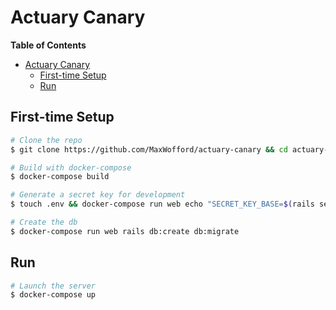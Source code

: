 # Actuary Canary

<!-- markdown-toc start - Don't edit this section. Run M-x markdown-toc-generate-toc again -->
**Table of Contents**

- [Actuary Canary](#actuary-canary)
    - [First-time Setup](#first-time-setup)
    - [Run](#run)

<!-- markdown-toc end -->

## First-time Setup

```bash
# Clone the repo
$ git clone https://github.com/MaxWofford/actuary-canary && cd actuary-canary

# Build with docker-compose
$ docker-compose build

# Generate a secret key for development
$ touch .env && docker-compose run web echo "SECRET_KEY_BASE=$(rails secret)" >> .env

# Create the db
$ docker-compose run web rails db:create db:migrate
```

## Run

```bash
# Launch the server
$ docker-compose up
```
